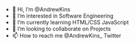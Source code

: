- 👋 Hi, I’m @AndrewKins
- 👀 I’m interested in Software Engineering
- 🌱 I’m currently learning HTML/CSS JavaScript
- 💞️ I’m looking to collaborate on Projects
- 📫 How to reach me 
@AndrewKins_ Twitter

<!---
AndrewKins/AndrewKins is a ✨ special ✨ repository because its `README.md` (this file) appears on your GitHub profile.
You can click the Preview link to take a look at your changes.
--->
